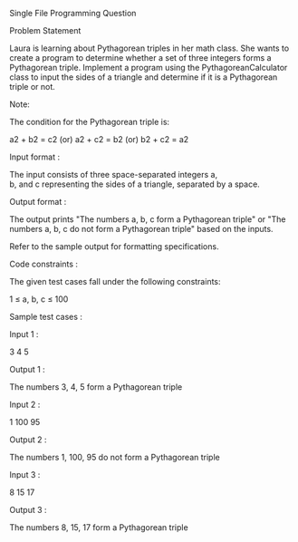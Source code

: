 Single File Programming Question

Problem Statement


Laura is learning about Pythagorean triples in her math class. She wants to create a program to determine whether a set of three integers forms a Pythagorean triple. Implement a program using the PythagoreanCalculator class to input the sides of a triangle and determine if it is a Pythagorean triple or not. 


Note:

The condition for the Pythagorean triple is:

a2 + b2 = c2 (or) a2 + c2 = b2 (or) b2 + c2 = a2 

Input format :

The input consists of three space-separated integers a, b, and c representing the sides of a triangle, separated by a space.

Output format :

The output prints "The numbers a, b, c form a Pythagorean triple" or "The numbers a, b, c do not form a Pythagorean triple" based on the inputs.


Refer to the sample output for formatting specifications.

Code constraints :

The given test cases fall under the following constraints:

1 ≤ a, b, c ≤ 100

Sample test cases :

Input 1 :

3 4 5 

Output 1 :

The numbers 3, 4, 5 form a Pythagorean triple 

Input 2 :

1 100 95

Output 2 :

The numbers 1, 100, 95 do not form a Pythagorean triple 

Input 3 :

8 15 17 

Output 3 :

The numbers 8, 15, 17 form a Pythagorean triple
